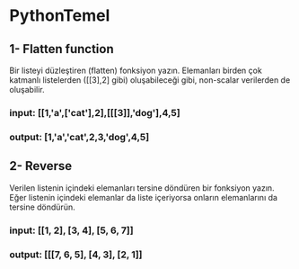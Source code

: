 # PythonTemel

## 1- Flatten function
 Bir listeyi düzleştiren (flatten) fonksiyon yazın. Elemanları birden çok katmanlı listelerden ([[3],2] gibi) oluşabileceği gibi, non-scalar verilerden de oluşabilir.
### input: [[1,'a',['cat'],2],[[[3]],'dog'],4,5]

### output: [1,'a','cat',2,3,'dog',4,5]

## 2- Reverse
Verilen listenin içindeki elemanları tersine döndüren bir fonksiyon yazın. Eğer listenin içindeki elemanlar da liste içeriyorsa onların elemanlarını da tersine döndürün. 

### input: [[1, 2], [3, 4], [5, 6, 7]]

### output: [[[7, 6, 5], [4, 3], [2, 1]]

